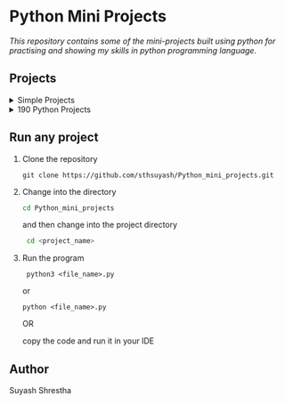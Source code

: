 # Python Mini Projects

_This repository contains some of the mini-projects built using python for practising and showing my skills in python programming language._

## Projects

<details><summary>Simple Projects</summary>

- [Black Jack](/Black_Jack)
- [Interactive English Dictionary](/Interactive_English_dictionary)
- [Random Device Generator](/Random_devices)
- [Rock Paper Scissors Game](/Rock_paper_scissors)
- [Sentence Maker](/Sentence_Maker)
- [List Commands](/List_commands)
- [Second Largest Number](/Second_largest_number)
- [Random Password Generator](/Random_Password_Generator)
</details>

<details><summary>190 Python Projects</summary>

- [Number Guessing Game](/190_Python_projects/1_Number_guessing_game.py)
- [Group Anagrams](/190_Python_projects/2_Group_Anagrams.py)
- [Find Missing Number](/190_Python_projects/3_Find_missing_number.py)
- [Group Elements of Same Indices](/190_Python_projects/4_Group_elements_of_same_indeces.py)

</details>

## Run any project

1. Clone the repository

   ```git
   git clone https://github.com/sthsuyash/Python_mini_projects.git
   ```

2. Change into the directory

   ```bash
   cd Python_mini_projects
   ```

   and then change into the project directory

   ```bash
    cd <project_name>
   ```

3. Run the program

   ```python3
    python3 <file_name>.py
   ```

   or

   ```pwsh
   python <file_name>.py
   ```

   OR

   copy the code and run it in your IDE

## Author

Suyash Shrestha
